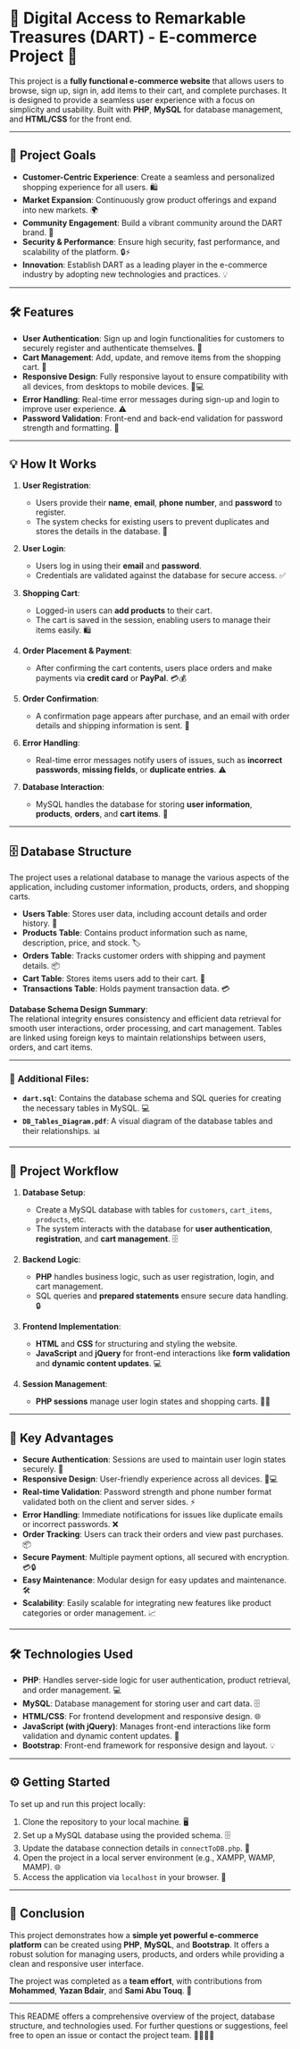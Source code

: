 # 🌟 **Digital Access to Remarkable Treasures (DART) - E-commerce Project** 🌟

This project is a **fully functional e-commerce website** that allows users to browse, sign up, sign in, add items to their cart, and complete purchases. It is designed to provide a seamless user experience with a focus on simplicity and usability. Built with **PHP**, **MySQL** for database management, and **HTML/CSS** for the front end.

---

## 🎯 **Project Goals**

- **Customer-Centric Experience**: Create a seamless and personalized shopping experience for all users. 🛍️
- **Market Expansion**: Continuously grow product offerings and expand into new markets. 🌍
- **Community Engagement**: Build a vibrant community around the DART brand. 🤝
- **Security & Performance**: Ensure high security, fast performance, and scalability of the platform. 🔒⚡
- **Innovation**: Establish DART as a leading player in the e-commerce industry by adopting new technologies and practices. 💡

---

## 🛠️ **Features**

- **User Authentication**: Sign up and login functionalities for customers to securely register and authenticate themselves. 🔐
- **Cart Management**: Add, update, and remove items from the shopping cart. 🛒
- **Responsive Design**: Fully responsive layout to ensure compatibility with all devices, from desktops to mobile devices. 📱💻
- **Error Handling**: Real-time error messages during sign-up and login to improve user experience. ⚠️
- **Password Validation**: Front-end and back-end validation for password strength and formatting. 🔑

---

## 💡 **How It Works**

1. **User Registration**:  
   - Users provide their **name**, **email**, **phone number**, and **password** to register.  
   - The system checks for existing users to prevent duplicates and stores the details in the database. 📂
   
2. **User Login**:  
   - Users log in using their **email** and **password**.  
   - Credentials are validated against the database for secure access. ✅

3. **Shopping Cart**:  
   - Logged-in users can **add products** to their cart.  
   - The cart is saved in the session, enabling users to manage their items easily. 🛍️

4. **Order Placement & Payment**:  
   - After confirming the cart contents, users place orders and make payments via **credit card** or **PayPal**. 💳💰

5. **Order Confirmation**:  
   - A confirmation page appears after purchase, and an email with order details and shipping information is sent. 📧

6. **Error Handling**:  
   - Real-time error messages notify users of issues, such as **incorrect passwords**, **missing fields**, or **duplicate entries**. ⚠️

7. **Database Interaction**:  
   - MySQL handles the database for storing **user information**, **products**, **orders**, and **cart items**. 🔄

---

## 🗄️ **Database Structure**

The project uses a relational database to manage the various aspects of the application, including customer information, products, orders, and shopping carts.

- **Users Table**: Stores user data, including account details and order history. 👤
- **Products Table**: Contains product information such as name, description, price, and stock. 🏷️
- **Orders Table**: Tracks customer orders with shipping and payment details. 📦
- **Cart Table**: Stores items users add to their cart. 🛒
- **Transactions Table**: Holds payment transaction data. 💳

**Database Schema Design Summary**:  
The relational integrity ensures consistency and efficient data retrieval for smooth user interactions, order processing, and cart management. Tables are linked using foreign keys to maintain relationships between users, orders, and cart items.

---

### 📂 **Additional Files:**
- **`dart.sql`**: Contains the database schema and SQL queries for creating the necessary tables in MySQL. 💻
- **`DB_Tables_Diagram.pdf`**: A visual diagram of the database tables and their relationships. 📊

---

## 🔄 **Project Workflow**

1. **Database Setup**:  
   - Create a MySQL database with tables for `customers`, `cart_items`, `products`, etc.  
   - The system interacts with the database for **user authentication**, **registration**, and **cart management**. 🗄️

2. **Backend Logic**:  
   - **PHP** handles business logic, such as user registration, login, and cart management.  
   - SQL queries and **prepared statements** ensure secure data handling. 🔒

3. **Frontend Implementation**:  
   - **HTML** and **CSS** for structuring and styling the website.  
   - **JavaScript** and **jQuery** for front-end interactions like **form validation** and **dynamic content updates**. 💻

4. **Session Management**:  
   - **PHP sessions** manage user login states and shopping carts. 👤🛒

---

## 🔑 **Key Advantages**

- **Secure Authentication**: Sessions are used to maintain user login states securely. 🔐
- **Responsive Design**: User-friendly experience across all devices. 📱💻
- **Real-time Validation**: Password strength and phone number format validated both on the client and server sides. ⚡
- **Error Handling**: Immediate notifications for issues like duplicate emails or incorrect passwords. ❌
- **Order Tracking**: Users can track their orders and view past purchases. 📦
- **Secure Payment**: Multiple payment options, all secured with encryption. 💳🔒
- **Easy Maintenance**: Modular design for easy updates and maintenance. 🛠️
- **Scalability**: Easily scalable for integrating new features like product categories or order management. 📈

---

## 🛠️ **Technologies Used**

- **PHP**: Handles server-side logic for user authentication, product retrieval, and order management. 💻
- **MySQL**: Database management for storing user and cart data. 🗄️
- **HTML/CSS**: For frontend development and responsive design. 🌐
- **JavaScript (with jQuery)**: Manages front-end interactions like form validation and dynamic content updates. 📜
- **Bootstrap**: Front-end framework for responsive design and layout. 💡

---

## ⚙️ **Getting Started**

To set up and run this project locally:

1. Clone the repository to your local machine. 🖥️
2. Set up a MySQL database using the provided schema. 🗄️
3. Update the database connection details in `connectToDB.php`. 🔧
4. Open the project in a local server environment (e.g., XAMPP, WAMP, MAMP). 🌐
5. Access the application via `localhost` in your browser. 🌟

---

## 🏁 **Conclusion**

This project demonstrates how a **simple yet powerful e-commerce platform** can be created using **PHP**, **MySQL**, and **Bootstrap**. It offers a robust solution for managing users, products, and orders while providing a clean and responsive user interface.  

The project was completed as a **team effort**, with contributions from **Mohammed**, **Yazan Bdair**, and **Sami Abu Touq**. 🙌

---

This README offers a comprehensive overview of the project, database structure, and technologies used. For further questions or suggestions, feel free to open an issue or contact the project team. 👩‍💻👨‍💻
